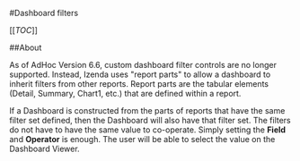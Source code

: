 #Dashboard filters

[[_TOC_]]

##About

As of AdHoc Version 6.6, custom dashboard filter controls are no longer supported. Instead, Izenda uses "report parts" to allow a dashboard to inherit filters from other reports. Report parts are the tabular elements (Detail, Summary, Chart1, etc.) that are defined within a report.

If a Dashboard is constructed from the parts of reports that have the same filter set defined, then the Dashboard will also have that filter set. The filters do not have to have the same value to co-operate. Simply setting the **Field** and **Operator** is enough. The user will be able to select the value on the Dashboard Viewer.